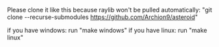 Please clone it like this because raylib won't be pulled automatically:
"git clone --recurse-submodules https://github.com/Archion9/asteroid"

if you have windows:
    run "make windows"
if you have linux:
    run "make linux"
